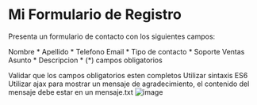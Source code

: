 <h1> Mi Formulario de Registro </h1>

Presenta un formulario de contacto con los siguientes campos:

Nombre *
Apellido *
Telefono
Email *
Tipo de contacto *
Soporte
Ventas
Asunto * 
Descripcion *
(*) campos obligatorios

Validar que los campos obligatorios esten completos
Utilizar sintaxis ES6
Utilizar ajax para mostrar un mensaje de agradecimiento, el contenido del mensaje debe estar en un mensaje.txt
![image](https://github.com/bochita08/bochita08.github.io/assets/127541271/04c65f92-2d10-4f47-9b63-ff7bc85eb4fa)

